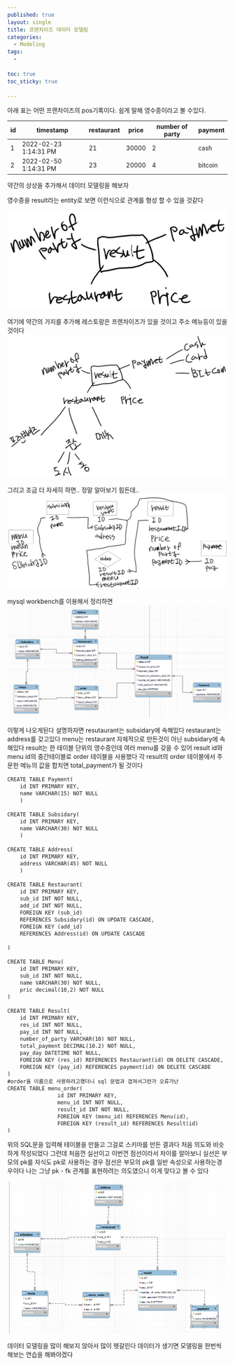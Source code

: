 ```yaml
---
published: true
layout: single
title: 프렌차이즈 데이터 모델링
categories:
  - Modeling
tags:
  - 

toc: true
toc_sticky: true

---
```


아래 표는 어떤 프랜차이즈의 pos기록이다.
쉽게 말해 영수증이라고 볼 수있다.

| id  | timestamp             | restaurant | price | number of party | payment |
| --- | --------------------- | ---------- | ----- | --------------- | ------- |
| 1   | 2022-02-23 1:14:31 PM | 21         | 30000 | 2               | cash    |
| 2   | 2022-02-50 1:14:31 PM |      23      |    20000   |    4             |     bitcoin    |

약간의 상상을 추가해서 데이터 모델링을 해보자

영수증을 result라는 entity로 보면 
이런식으로 관계를 형성 할 수 있을 것같다

![](https://raw.githubusercontent.com/Cloudblack/Forpicture/image//img/20220801200649.png)

여기에 약간의 가지를 추가해
레스토랑은 프렌차이즈가 있을 것이고 주소 메뉴등이 있을 것이다
![](https://raw.githubusercontent.com/Cloudblack/Forpicture/image//img/20220801200907.png)

그리고 조금 더 자세히 하면.. 정말 알아보기 힘든데..
![](https://raw.githubusercontent.com/Cloudblack/Forpicture/image//img/20220801202631.png)

mysql workbench를 이용해서 정리하면
![](https://raw.githubusercontent.com/Cloudblack/Forpicture/image//img/20220801212801.png)

이렇게 나오게된다 
설명하자면 resutaurant는 subsidary에 속해있다
restaurant는 address를 갖고있다
menu는 restaurant 자체적으로 만든것이 아닌 subsidary에 속해있다
result는 한 테이블 단위의 영수증인데 여러 menu를 갖을 수 있어
result id와 menu id의 중간테이블로 order 테이블을 사용했다
각 result의 order 테이블에서 주문한 메뉴의 값을 합치면 total_payment가 될 것이다

```mysql
CREATE TABLE Payment(
	id INT PRIMARY KEY,
	name VARCHAR(15) NOT NULL
	)

CREATE TABLE Subsidary(
	id INT PRIMARY KEY,
	name VARCHAR(30) NOT NULL
	)

CREATE TABLE Address(
	id INT PRIMARY KEY,
	address VARCHAR(45) NOT NULL
	)

CREATE TABLE Restaurant(
    id INT PRIMARY KEY,
    sub_id INT NOT NULL,
    add_id INT NOT NULL,
    FOREIGN KEY (sub_id)    
    REFERENCES Subsidary(id) ON UPDATE CASCADE,
    FOREIGN KEY (add_id)    
    REFERENCES Address(id) ON UPDATE CASCADE

)

CREATE TABLE Menu(
	id INT PRIMARY KEY,
	sub_id INT NOT NULL,
	name VARCHAR(30) NOT NULL,
	pric decimal(10,2) NOT NULL
)

CREATE TABLE Result(
	id INT PRIMARY KEY,
	res_id INT NOT NULL,
	pay_id INT NOT NULL,
	number_of_party VARCHAR(10) NOT NULL,
	total_payment DECIMAL(10.2) NOT NULL,
	pay_day DATETIME NOT NULL,
	FOREIGN KEY (res_id) REFERENCES Restaurant(id) ON DELETE CASCADE,
    FOREIGN KEY (pay_id) REFERENCES payment(id) ON DELETE CASCADE 
)
#order을 이름으로 사용하려고했더니 sql 문법과 겹쳐서그런가 오류가난
CREATE TABLE menu_order(
                id INT PRIMARY KEY,
                menu_id INT NOT NULL,
                result_id INT NOT NULL,
                FOREIGN KEY (menu_id) REFERENCES Menu(id),
                FOREIGN KEY (result_id) REFERENCES Result(id)
)

```

위의 SQL문을 입력해 테이블을 만들고 그걸로 스키마를 만든 결과다
처음 의도와 비슷하게 작성되었다
그런데 처음껀 실선이고 이번껀 점선이라서 차이를 알아보니
실선은 부모의 pk를 자식도 pk로 사용하는 경우
점선은 부모의 pk를 일반 속성으로 사용하는경우이다
나는 그냥 pk - fk 관계를 표현하려는 의도였으니 이게 맞다고 볼 수 있다

![](https://raw.githubusercontent.com/Cloudblack/Forpicture/image//img/20220801222530.png)

데이터 모델링을 많이 해보지 않아서 많이 헷갈린다
데이터가 생기면 모델링을 한번씩 해보는 연습을 해봐야겠다